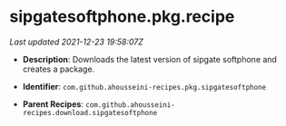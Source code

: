 # sipgatesoftphone.pkg.recipe

_Last updated 2021-12-23 19:58:07Z_

- **Description**: Downloads the latest version of sipgate softphone and creates a package.

- **Identifier**: `com.github.ahousseini-recipes.pkg.sipgatesoftphone`

- **Parent Recipes**: `com.github.ahousseini-recipes.download.sipgatesoftphone`